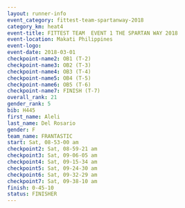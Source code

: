 ```yaml
---
layout: runner-info 
event_category: fittest-team-spartanway-2018 
category_km: heat4 
event-title: FITTEST TEAM  EVENT 1 THE SPARTAN WAY 2018 
event-location: Makati Philippines 
event-logo: 
event-date: 2018-03-01 
checkpoint-name2: OB1 (T-2) 
checkpoint-name3: OB2 (T-3) 
checkpoint-name4: OB3 (T-4) 
checkpoint-name5: OB4 (T-5) 
checkpoint-name6: OB5 (T-6) 
checkpoint-name7: FINISH (T-7) 
overall_rank: 21
gender_rank: 5
bib: H445
first_name: Aleli
last_name: Del Rosario
gender: F
team_name: FRANTASTIC
start: Sat, 08-53-00 am
checkpoint2: Sat, 08-59-21 am
checkpoint3: Sat, 09-06-05 am
checkpoint4: Sat, 09-15-34 am
checkpoint5: Sat, 09-24-30 am
checkpoint6: Sat, 09-32-29 am
checkpoint7: Sat, 09-38-10 am
finish: 0-45-10
status: FINISHER
---
```

